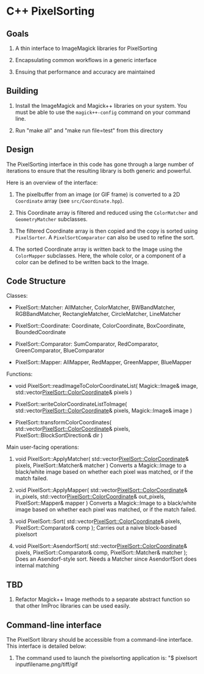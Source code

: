 
# C++ PixelSorting

## Goals

1. A thin interface to ImageMagick libraries for PixelSorting

2. Encapsulating common workflows in a generic interface

3. Ensuing that performance and accuracy are maintained

## Building

1. Install the ImageMagick and Magick++ libraries on your system. You must be able to use the `magick++-config` command on your command line.

2. Run "make all" and "make run file=test" from this directory

## Design

The PixelSorting interface in this code has gone through a large number of iterations to ensure that the resulting library is both generic and powerful.

Here is an overview of the interface:

1. The pixelbuffer from an image (or GIF frame) is converted to a 2D  `Coordinate` array (see `src/Coordinate.hpp`).

2. This Coordinate array is filtered and reduced using the `ColorMatcher` and `GeometryMatcher` subclasses.  

3. The filtered Coordinate array is then copied and the copy is sorted using `PixelSorter`. A `PixelSortComparator` can also be used to refine the sort.

4. The sorted Coordinate array is written back to the Image using the `ColorMapper` subclasses. Here, the whole color, or a component of a color can be defined to be written back to the Image.

## Code Structure

Classes:

* PixelSort::Matcher: AllMatcher, ColorMatcher, BWBandMatcher, RGBBandMatcher, RectangleMatcher, CircleMatcher, LineMatcher

* PixelSort::Coordinate: Coordinate, ColorCoordinate, BoxCoordinate, BoundedCoordinate

* PixelSort::Comparator: SumComparator, RedComparator, GreenComparator, BlueComparator

* PixelSort::Mapper: AllMapper, RedMapper, GreenMapper, BlueMapper

Functions:

* void PixelSort::readImageToColorCoordinateList(
        Magick::Image& image,
        std::vector<PixelSort::ColorCoordinate>& pixels
    )

* PixelSort::writeColorCoordinateListToImage(
        std::vector<PixelSort::ColorCoordinate>& pixels,
        Magick::Image& image
    )

* PixelSort::transformColorCoordinates(
        std::vector<PixelSort::ColorCoordinate>& pixels,
        PixelSort::BlockSortDirection& dir
    )

Main user-facing operations:

1. void PixelSort::ApplyMatcher(
        std::vector<PixelSort::ColorCoordinate>& pixels,
        PixelSort::Matcher& matcher
    )
    Converts a Magick::Image to a black/white image based on whether each pixel
    was matched, or if the match failed.

2. void PixelSort::ApplyMapper(
        std::vector<PixelSort::ColorCoordinate>&  in_pixels,
        std::vector<PixelSort::ColorCoordinate>& out_pixels,
        PixelSort::Mapper& mapper
    )
    Converts a Magick::Image to a black/white image based on whether each pixel
    was matched, or if the match failed.

3. void PixelSort::Sort(
        std::vector<PixelSort::ColorCoordinate>& pixels,
        PixelSort::Comparator& comp
    );
    Carries out a naive block-based pixelsort

4. void PixelSort::AsendorfSort(
        std::vector<PixelSort::ColorCoordinate>& pixels,
        PixelSort::Comparator& comp,
        PixelSort::Matcher& matcher
    );
    Does an Asendorf-style sort. Needs a Matcher since AsendorfSort does internal matching

## TBD

1. Refactor Magick++ Image methods to a separate abstract function so that
other ImProc libraries can be used easily.

## Command-line interface

The PixelSort library should be accessible from a command-line interface. This interface is detailed below:

1. The command used to launch the pixelsorting application is: 
    "$ pixelsort inputfilename.png/tiff/gif 